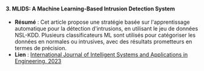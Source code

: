 #### 3. **MLIDS: A Machine Learning-Based Intrusion Detection System**

* **Résumé** : Cet article propose une stratégie basée sur l'apprentissage automatique pour la détection d'intrusions, en utilisant le jeu de données NSL-KDD. Plusieurs classificateurs ML sont utilisés pour catégoriser les données en normales ou intrusives, avec des résultats prometteurs en termes de précision.
* **Lien** : [International Journal of Intelligent Systems and Applications in Engineering, 2023](https://www.ijisae.org/index.php/IJISAE/article/view/3761)
